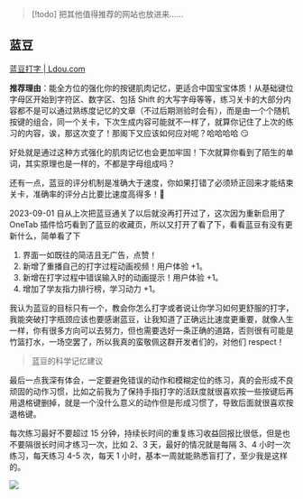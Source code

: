> [!todo] 把其他值得推荐的网站也放进来……

## 蓝豆

[蓝豆打字 | Ldou.com](https://www.ldou.com/)

**推荐理由**：能全方位的强化你的按键肌肉记忆，更适合中国宝宝体质！从基础键位字母区开始到字符区、数字区、包括 Shift 的大写字母等等，练习关卡的大部分内容都不是可以通过熟练度记忆的文章（不过后期测验时会有），而是由一个个随机按键的组合，同一个关卡，下次生成内容可能就不一样了，就算你记住了上次的练习的内容，诶，那这次变了！那阁下又应该如何应对呢？哈哈哈哈 😏

好处就是通过这种方式强化的肌肉记忆也会更加牢固！下次就算你看到了陌生的单词，其实原理也是一样的，不都是字母组成吗？

还有一点，蓝豆的评分机制是准确大于速度，你如果打错了必须矫正回来才能结束关卡，准确率的评分占比要比速度高得多！🙈

2023-09-01 自从上次把蓝豆通关了以后就没再打开过了，这次因为重新启用了 OneTab 插件恰巧看到了蓝豆的收藏页，所以又打开了看了下，看看蓝豆有没有更新什么，简单看了下

1. 界面一如既往的简洁且无广告，点赞！
3. 新增了重播自己的打字过程动画视频！用户体验 +1。
2. 新增在打字过程中错误输入时的动画提示！用户体验 +1。
4. 增加了学友指力排行榜，学习动力 +1。

我认为蓝豆的目标只有一个，教会你怎么打字或者说让你学习如何更舒服的打字，我能突破打字瓶颈应该也要感谢蓝豆，让我知道了正确远比速度更重要，就像人生一样，你有很多方向可以去努力，但也需要选好一条正确的道路，否则很有可能是竹篮打水，一场空罢了，所以我真的蛮敬佩这群开发者们的，对他们 respect！

> 蓝豆的科学记忆建议

最后一点我深有体会，一定要避免错误的动作和模糊定位的练习，真的会形成不良顽固的动作习惯，比如之前我为了保持手指打字的活跃度就很喜欢按一些按键后再用退格键删掉，就是一个没什么意义的动作但是形成习惯了，导致后面就很喜欢按退格键。

每次练习最好不要超过 15 分钟，持续长时间的重复练习收益回报比很低，但是也不要隔很长时间才练习一次，比如 2、3 天，最好的情况就是每隔 3、4 小时一次练习，每天练习 4-5 次，每天 1 小时，基本一周就能熟悉盲打了，至少我是这样的。

![](https://cdn.jsdelivr.net/gh/fengstats/blogcdn@main/2023/%E8%93%9D%E8%B1%86%E7%9A%84%E7%A7%91%E5%AD%A6%E8%AE%B0%E5%BF%86.png)
